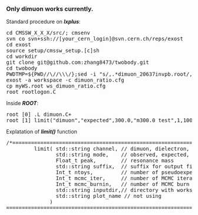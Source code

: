 ### Only dimuon works currently.

Standard procedure on **_lxplus_**:
<pre>
cd CMSSW_X_X_X/src/; cmsenv
svn co svn+ssh://[your_cern_login]@svn.cern.ch/reps/exost
cd exost
source setup/cmssw_setup.[c]sh
cd workdir
git clone git@github.com:zhang8473/twobody.git
cd twobody
PWDTMP=${PWD//\//\\\/};sed -i "s/,.*dimuon_20637invpb.root/,'Dimuon mass', ${PWDTMP}\/dimuon_20637invpb.root/g" dimuon_ratio.cfg
exost -a workspace -c dimuon_ratio.cfg 
cp myWS.root ws_dimuon_ratio.cfg
root rootlogon.C
</pre>

Inside **_ROOT_**:
<pre>
root [0] .L dimuon.C+
root [1] limit("dimuon","expected",300.0,"m300.0_test",1,10000,500,"","")
</pre>

Explatation of **_limit()_** function
<pre>
/*=======================================================================================
         limit( std::string channel, // dimuon, dielectron, mumuee, etc
                std::string mode,    // observed, expected, mass limit (extra k-factor uncertainty) 
                Float_t peak,        // resonance mass
                std::string suffix,  // suffix for output file names
                Int_t ntoys,         // number of pseudoexperiments for expected limit
                Int_t mcmc_iter,     // number of MCMC iterations
                Int_t mcmc_burnin,   // number of MCMC burn in steps to be discarded
                std::string inputdir,// directory with workspace files
                std::string plot_name // not using
              )
=========================================================================================*/
</pre>
